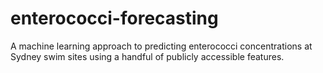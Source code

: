 # enterococci-forecasting
A machine learning approach to predicting enterococci concentrations at Sydney swim sites using a handful of publicly accessible features.
